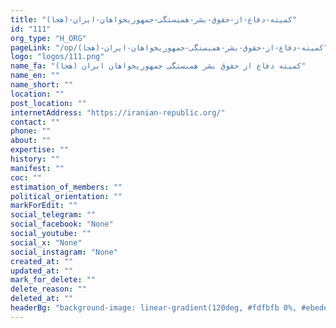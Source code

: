 ```yaml
---
title: "کمیته-دفاع-از-حقوق-بشر-همبستگی-جمهوریخواهان-ایران-(هجا)"
id: "111"
org_type: "H_ORG"
pageLink: "/op/کمیته-دفاع-از-حقوق-بشر-همبستگی-جمهوریخواهان-ایران-(هجا)"
logo: "logos/111.png"
name_fa: "کمیته دفاع از حقوق بشر همبستگی جمهوریخواهان ایران (هجا)"
name_en: ""
name_short: ""
location: ""
post_location: ""
internetAddress: "https://iranian-republic.org/"
contact: ""
phone: ""
about: ""
expertise: ""
history: ""
manifest: ""
coc: ""
estimation_of_members: ""
political_orientation: ""
markForEdit: ""
social_telegram: ""
social_facebook: "None"
social_youtube: ""
social_x: "None"
social_instagram: "None"
created_at: ""
updated_at: ""
mark_for_delete: ""
delete_reason: ""
deleted_at: ""
headerBg: "background-image: linear-gradient(120deg, #fdfbfb 0%, #ebedee 100%);"
---
```

